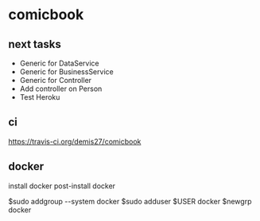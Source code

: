 # comicbook

## next tasks

* Generic for DataService
* Generic for BusinessService
* Generic for Controller
* Add controller on Person
* Test Heroku

## ci

https://travis-ci.org/demis27/comicbook

## docker

install docker
post-install docker

$sudo addgroup --system docker
$sudo adduser $USER docker
$newgrp docker
